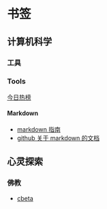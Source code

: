 # 书签

## 计算机科学

### 工具

### Tools

[今日热榜](https://tophub.today/)


#### Markdown

* [markdown 指南](https://www.markdownguide.org/basic-syntax/)
* [github 关于 markdown 的文档](https://docs.github.com/en/get-started/writing-on-github/getting-started-with-writing-and-formatting-on-github/basic-writing-and-formatting-syntax)


## 心灵探索

### 佛教

* [cbeta](https://cbeta.org/)